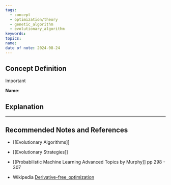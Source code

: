```yaml
---
tags:
  - concept
  - optimization/theory
  - genetic_algorithm
  - evolutionary_algorithm
keywords: 
topics: 
name: 
date of note: 2024-08-24
---
```


## Concept Definition

>[!important]
>**Name**: 



## Explanation





-----------
##  Recommended Notes and References


- [[Evolutionary Algorithms]]
- [[Evolutionary Strategies]]


- [[Probabilistic Machine Learning Advanced Topics by Murphy]] pp 298 - 307
- Wikipedia [Derivative-free_optimization](https://en.wikipedia.org/wiki/Derivative-free_optimization)